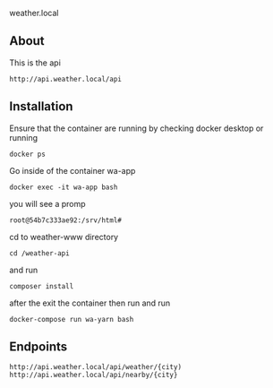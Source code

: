 weather.local

## About
This is the api
```
http://api.weather.local/api
```

## Installation

Ensure that the container are running by checking docker desktop or running
```
docker ps
```
Go inside of the container wa-app
```
docker exec -it wa-app bash
```
you will see a promp
```
root@54b7c333ae92:/srv/html# 
```
cd to weather-www directory
```
cd /weather-api
```
and run
```
composer install
```
after the exit the container then run
and run
```
docker-compose run wa-yarn bash
```

## Endpoints
```
http://api.weather.local/api/weather/{city)
http://api.weather.local/api/nearby/{city}
```

